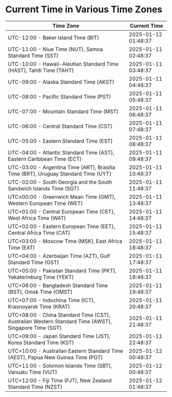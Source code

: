 # Current Time in Various Time Zones

| Time Zone | Current Time |
|-----------|--------------|
| UTC-12:00 - Baker Island Time (BIT) | 2025-01-12 01:48:37 |
| UTC-11:00 - Niue Time (NUT), Samoa Standard Time (SST) | 2025-01-11 02:48:37 |
| UTC-10:00 - Hawaii-Aleutian Standard Time (HAST), Tahiti Time (TAHT) | 2025-01-11 03:48:37 |
| UTC-09:00 - Alaska Standard Time (AKST) | 2025-01-11 04:48:37 |
| UTC-08:00 - Pacific Standard Time (PST) | 2025-01-11 05:48:37 |
| UTC-07:00 - Mountain Standard Time (MST) | 2025-01-11 06:48:37 |
| UTC-06:00 - Central Standard Time (CST) | 2025-01-11 07:48:37 |
| UTC-05:00 - Eastern Standard Time (EST) | 2025-01-11 08:48:37 |
| UTC-04:00 - Atlantic Standard Time (AST), Eastern Caribbean Time (ECT) | 2025-01-11 09:48:37 |
| UTC-03:00 - Argentina Time (ART), Brasília Time (BRT), Uruguay Standard Time (UYT) | 2025-01-11 10:48:37 |
| UTC-02:00 - South Georgia and the South Sandwich Islands Time (SGT) | 2025-01-11 11:48:37 |
| UTC±00:00 - Greenwich Mean Time (GMT), Western European Time (WET) | 2025-01-11 13:48:37 |
| UTC+01:00 - Central European Time (CET), West Africa Time (WAT) | 2025-01-11 14:48:37 |
| UTC+02:00 - Eastern European Time (EET), Central Africa Time (CAT) | 2025-01-11 15:48:37 |
| UTC+03:00 - Moscow Time (MSK), East Africa Time (EAT) | 2025-01-11 16:48:37 |
| UTC+04:00 - Azerbaijan Time (AZT), Gulf Standard Time (GST) | 2025-01-11 17:48:37 |
| UTC+05:00 - Pakistan Standard Time (PKT), Yekaterinburg Time (YEKT) | 2025-01-11 18:48:37 |
| UTC+06:00 - Bangladesh Standard Time (BST), Omsk Time (OMST) | 2025-01-11 19:48:37 |
| UTC+07:00 - Indochina Time (ICT), Krasnoyarsk Time (KRAT) | 2025-01-11 20:48:37 |
| UTC+08:00 - China Standard Time (CST), Australian Western Standard Time (AWST), Singapore Time (SGT) | 2025-01-11 21:48:37 |
| UTC+09:00 - Japan Standard Time (JST), Korea Standard Time (KST) | 2025-01-11 22:48:37 |
| UTC+10:00 - Australian Eastern Standard Time (AEST), Papua New Guinea Time (PGT) | 2025-01-12 00:48:37 |
| UTC+11:00 - Solomon Islands Time (SBT), Vanuatu Time (VUT) | 2025-01-12 00:48:37 |
| UTC+12:00 - Fiji Time (FJT), New Zealand Standard Time (NZST) | 2025-01-12 01:48:37 |
